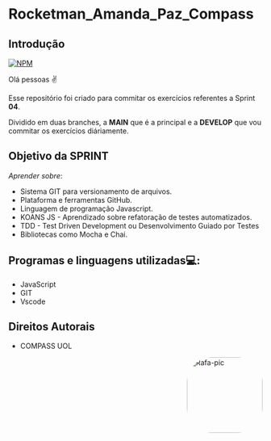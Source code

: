 # Rocketman_Amanda_Paz_Compass

## Introdução 
[![NPM](https://img.shields.io/npm/l/react)](https://github.com/Amanda-Paz/Rocketman_Amanda_Paz_Compass/blob/main/LICENSE) 

Olá pessoas ✌

Esse repositório foi criado para commitar os exercícios referentes a Sprint <b>04</b>.

Dividido em duas branches, a <b>MAIN</b> que é a principal e a <b>DEVELOP</b> que vou commitar os exercícios diáriamente. 


## Objetivo da SPRINT 
<i>Aprender sobre</i>: 

- Sistema GIT para versionamento de arquivos.
- Plataforma e ferramentas GitHub.
- Linguagem de programação Javascript.
- KOANS JS - Aprendizado sobre refatoração de testes automatizados.
- TDD - Test Driven Development ou Desenvolvimento Guiado por Testes
- Bibliotecas como Mocha e Chai.

## Programas e linguagens utilizadas💻: 

-  JavaScript 
-  GIT
-  Vscode


## Direitos Autorais 

 - COMPASS UOL 

<img align="right" alt="Rafa-pic" height="150" style="border-radius:50px;" src="https://cdn.discordapp.com/attachments/969607335901298801/1001567674767257711/Sem_Titulo-2.png">
</div>

 
